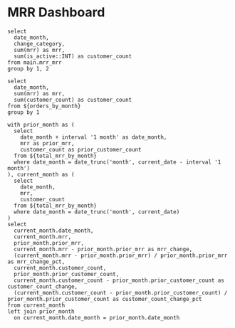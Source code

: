 # MRR Dashboard

```orders_by_month
select
  date_month,
  change_category,
  sum(mrr) as mrr,
  sum(is_active::INT) as customer_count
from main.mrr_mrr
group by 1, 2
```

```total_mrr_by_month
select 
  date_month,
  sum(mrr) as mrr,
  sum(customer_count) as customer_count
from ${orders_by_month}
group by 1
```

```current_metrics
with prior_month as (
  select
    date_month + interval '1 month' as date_month,
    mrr as prior_mrr,
    customer_count as prior_customer_count
  from ${total_mrr_by_month}
  where date_month = date_trunc('month', current_date - interval '1 month')
), current_month as (
  select
    date_month,
    mrr,
    customer_count
  from ${total_mrr_by_month}
  where date_month = date_trunc('month', current_date)
)
select
  current_month.date_month,
  current_month.mrr,
  prior_month.prior_mrr,
  current_month.mrr - prior_month.prior_mrr as mrr_change,
  (current_month.mrr - prior_month.prior_mrr) / prior_month.prior_mrr as mrr_change_pct,
  current_month.customer_count,
  prior_month.prior_customer_count,
  current_month.customer_count - prior_month.prior_customer_count as customer_count_change,
  (current_month.customer_count - prior_month.prior_customer_count) / prior_month.prior_customer_count as customer_count_change_pct
from current_month
left join prior_month
  on current_month.date_month = prior_month.date_month
```

<LineChart 
    data={total_mrr_by_month}  
    x='date_month'
    y='mrr_usd'
/>

<BigValue 
  data={current_metrics} 
  title='Current MRR'
  value='mrr_usd' 
  comparison='mrr_change_pct'
  comparisonTitle='Month over Month'
/>

<BigValue 
  data={current_metrics} 
  title='Current Customers'
  value='customer_count' 
  comparison='customer_count_change_pct'
  comparisonTitle='Month over Month'
/>
